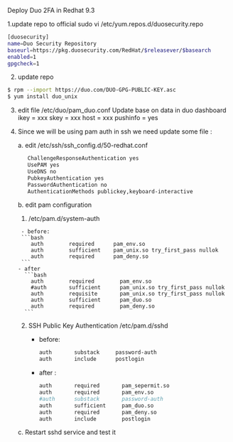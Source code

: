 Deploy Duo 2FA in Redhat 9.3 

1.update repo to  official 
sudo vi /etc/yum.repos.d/duosecurity.repo 
```bash
[duosecurity]
name=Duo Security Repository
baseurl=https://pkg.duosecurity.com/RedHat/$releasever/$basearch
enabled=1
gpgcheck=1
```
2. update repo 
```bash
$ rpm --import https://duo.com/DUO-GPG-PUBLIC-KEY.asc
$ yum install duo_unix
```

3. edit file /etc/duo/pam_duo.conf
   Update base on data in duo dashboard
   ikey = xxx
   skey = xxx
   host = xxx
   pushinfo = yes

 4. Since we will be using pam auth in ssh we need update some file : 
    
    a. edit /etc/ssh/ssh_config.d/50-redhat.conf
     ```bash   
        ChallengeResponseAuthentication yes
        UsePAM yes
        UseDNS no
        PubkeyAuthentication yes
        PasswordAuthentication no
        AuthenticationMethods publickey,keyboard-interactive
      ```  
    b. edit pam configuration
       
       1. /etc/pam.d/system-auth
              
         - before: 
         ```bash 
            auth        required      pam_env.so
            auth        sufficient    pam_unix.so try_first_pass nullok
            auth        required      pam_deny.so
         ```
        - after 
          ```bash
            auth        required        pam_env.so
            #auth       sufficient      pam_unix.so try_first_pass nullok
            auth        requisite       pam_unix.so try_first_pass nullok
            auth        sufficient      pam_duo.so
            auth        required        pam_deny.so 
          ```         
       2. SSH Public Key Authentication
           /etc/pam.d/sshd
         
          - before:
            ```bash
            auth       substack     password-auth
            auth       include      postlogin
            ```
          - after : 
            ```bash
            auth       required       pam_sepermit.so
            auth       required       pam_env.so
            #auth      substack       password-auth
            auth       sufficient     pam_duo.so
            auth       required       pam_deny.so
            auth       include        postlogin
            ```
    c. Restart sshd service and test it 
            